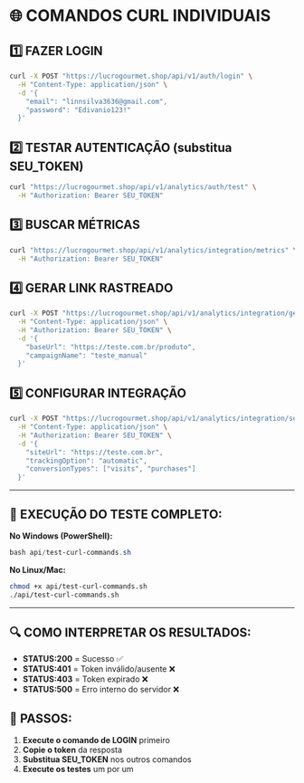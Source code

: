 # 🌐 COMANDOS CURL INDIVIDUAIS

## 1️⃣ FAZER LOGIN
```bash
curl -X POST "https://lucrogourmet.shop/api/v1/auth/login" \
  -H "Content-Type: application/json" \
  -d '{
    "email": "linnsilva3636@gmail.com",
    "password": "Edivanio123!"
  }'
```

## 2️⃣ TESTAR AUTENTICAÇÃO (substitua SEU_TOKEN)
```bash
curl "https://lucrogourmet.shop/api/v1/analytics/auth/test" \
  -H "Authorization: Bearer SEU_TOKEN"
```

## 3️⃣ BUSCAR MÉTRICAS
```bash
curl "https://lucrogourmet.shop/api/v1/analytics/integration/metrics" \
  -H "Authorization: Bearer SEU_TOKEN"
```

## 4️⃣ GERAR LINK RASTREADO
```bash
curl -X POST "https://lucrogourmet.shop/api/v1/analytics/integration/generate-link" \
  -H "Content-Type: application/json" \
  -H "Authorization: Bearer SEU_TOKEN" \
  -d '{
    "baseUrl": "https://teste.com.br/produto",
    "campaignName": "teste_manual"
  }'
```

## 5️⃣ CONFIGURAR INTEGRAÇÃO
```bash
curl -X POST "https://lucrogourmet.shop/api/v1/analytics/integration/setup" \
  -H "Content-Type: application/json" \
  -H "Authorization: Bearer SEU_TOKEN" \
  -d '{
    "siteUrl": "https://teste.com.br",
    "trackingOption": "automatic",
    "conversionTypes": ["visits", "purchases"]
  }'
```

---

## 🚀 EXECUÇÃO DO TESTE COMPLETO:

**No Windows (PowerShell):**
```powershell
bash api/test-curl-commands.sh
```

**No Linux/Mac:**
```bash
chmod +x api/test-curl-commands.sh
./api/test-curl-commands.sh
```

---

## 🔍 COMO INTERPRETAR OS RESULTADOS:

- **STATUS:200** = Sucesso ✅
- **STATUS:401** = Token inválido/ausente ❌ 
- **STATUS:403** = Token expirado ❌
- **STATUS:500** = Erro interno do servidor ❌

## 📝 PASSOS:

1. **Execute o comando de LOGIN** primeiro
2. **Copie o token** da resposta 
3. **Substitua SEU_TOKEN** nos outros comandos
4. **Execute os testes** um por um 